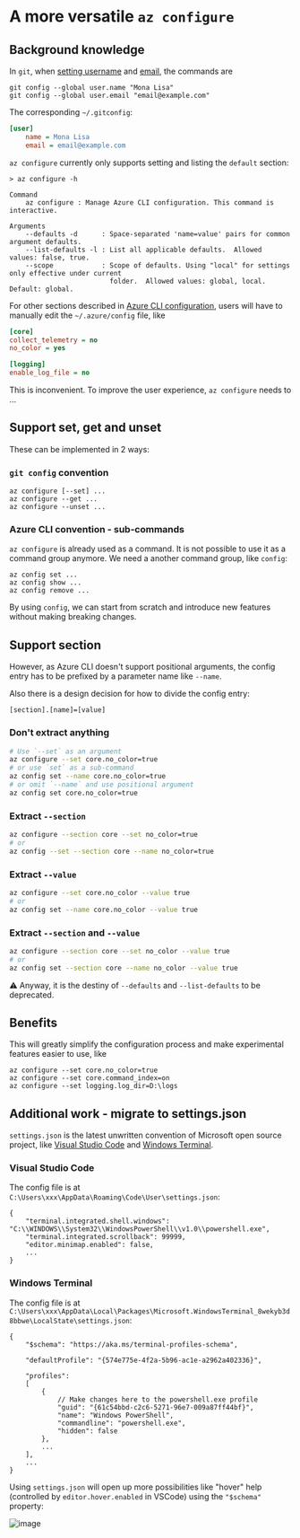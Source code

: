# A more versatile `az configure`

## Background knowledge

In `git`, when [setting username](https://help.github.com/en/github/using-git/setting-your-username-in-git) and [email](https://help.github.com/en/github/setting-up-and-managing-your-github-user-account/setting-your-commit-email-address), the commands are

```
git config --global user.name "Mona Lisa"
git config --global user.email "email@example.com"
```

The corresponding `~/.gitconfig`:

```ini
[user]
	name = Mona Lisa
	email = email@example.com
```

`az configure` currently only supports setting and listing the `default` section:

```
> az configure -h

Command
    az configure : Manage Azure CLI configuration. This command is interactive.

Arguments
    --defaults -d      : Space-separated 'name=value' pairs for common argument defaults.
    --list-defaults -l : List all applicable defaults.  Allowed values: false, true.
    --scope            : Scope of defaults. Using "local" for settings only effective under current
                         folder.  Allowed values: global, local.  Default: global.
```

For other sections described in [Azure CLI configuration](https://docs.microsoft.com/en-us/cli/azure/azure-cli-configuration?view=azure-cli-latest), users will have to manually edit the `~/.azure/config` file, like

```ini
[core]
collect_telemetry = no
no_color = yes

[logging]
enable_log_file = no
```

This is inconvenient. To improve the user experience, `az configure` needs to ...

## Support set, get and unset

These can be implemented in 2 ways:

### `git config` convention

```
az configure [--set] ...
az configure --get ...
az configure --unset ...
```

### Azure CLI convention - sub-commands

`az configure` is already used as a command. It is not possible to use it as a command group anymore. We need a another command group, like `config`:

```
az config set ...
az config show ...
az config remove ...
```

By using `config`, we can start from scratch and introduce new features without making breaking changes.

## Support section

However, as Azure CLI doesn't support positional arguments, the config entry has to be prefixed by a parameter name like `--name`.

Also there is a design decision for how to divide the config entry:

```
[section].[name]=[value]
```

### Don't extract anything

```sh
# Use `--set` as an argument
az configure --set core.no_color=true
# or use `set` as a sub-command
az config set --name core.no_color=true
# or omit `--name` and use positional argument
az config set core.no_color=true
```

### Extract `--section`

```sh
az configure --section core --set no_color=true
# or
az config --set --section core --name no_color=true
```

### Extract `--value`

```sh
az configure --set core.no_color --value true
# or
az config set --name core.no_color --value true
```

### Extract `--section` and `--value`

```sh
az configure --section core --set no_color --value true
# or
az config set --section core --name no_color --value true
```

⚠ Anyway, it is the destiny of `--defaults` and `--list-defaults` to be deprecated.

## Benefits

This will greatly simplify the configuration process and make experimental features easier to use, like

```
az configure --set core.no_color=true
az configure --set core.command_index=on
az configure --set logging.log_dir=D:\logs
```

## Additional work - migrate to settings.json

`settings.json` is the latest unwritten convention of Microsoft open source project, like [Visual Studio Code](https://github.com/microsoft/vscode) and [Windows Terminal](https://github.com/microsoft/terminal).

### Visual Studio Code

The config file is at `C:\Users\xxx\AppData\Roaming\Code\User\settings.json`:

```jsonc
{
    "terminal.integrated.shell.windows": "C:\\WINDOWS\\System32\\WindowsPowerShell\\v1.0\\powershell.exe",
    "terminal.integrated.scrollback": 99999,
    "editor.minimap.enabled": false,
    ...
}
```

### Windows Terminal

The config file is at `C:\Users\xxx\AppData\Local\Packages\Microsoft.WindowsTerminal_8wekyb3d8bbwe\LocalState\settings.json`:

```jsonc
{
    "$schema": "https://aka.ms/terminal-profiles-schema",

    "defaultProfile": "{574e775e-4f2a-5b96-ac1e-a2962a402336}",

    "profiles":
    [
        {
            // Make changes here to the powershell.exe profile
            "guid": "{61c54bbd-c2c6-5271-96e7-009a87ff44bf}",
            "name": "Windows PowerShell",
            "commandline": "powershell.exe",
            "hidden": false
        },
        ...
    ],
    ...
}
```

Using `settings.json` will open up more possibilities like "hover" help (controlled by `editor.hover.enabled` in VSCode) using the `"$schema"` property:

![image](https://user-images.githubusercontent.com/4003950/84798582-b8488a00-b02d-11ea-9d88-935398c4d60f.png)
